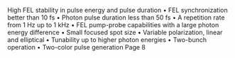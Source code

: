High FEL stability in pulse energy and pulse duration • FEL synchronization better than 10 fs • Photon pulse duration less than 50 fs • A repetition rate from 1 Hz up to 1 kHz • FEL pump-probe capabilities with a large photon energy difference • Small focused spot size • Variable polarization, linear and elliptical • Tunability up to higher photon energies • Two-bunch operation • Two-color pulse generation Page 8
